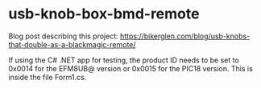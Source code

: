 # usb-knob-box-bmd-remote

Blog post describing this project: https://bikerglen.com/blog/usb-knobs-that-double-as-a-blackmagic-remote/

If using the C# .NET app for testing, the product ID needs to be set to 0x0014 for the EFM8UB@ version or 0x0015 for the PIC18 version. This is inside the file Form1.cs.

